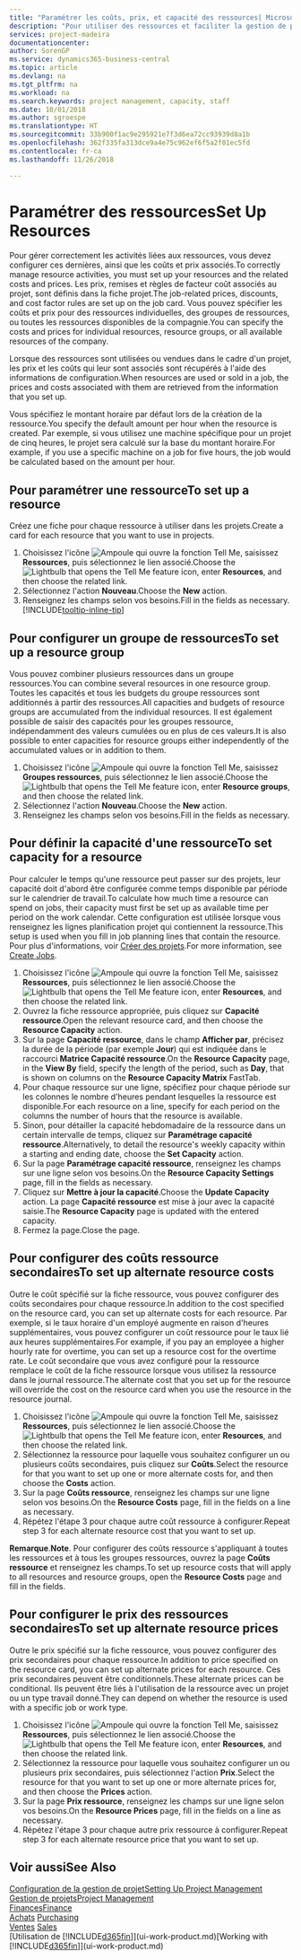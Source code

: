 ```yaml
---
title: "Paramétrer les coûts, prix, et capacité des ressources| Microsoft Docs"
description: "Pour utiliser des ressources et faciliter la gestion de projets, vous spécifiez les coûts et les prix des différents ressources ou groupes de ressources, et définissez la capacité ressource."
services: project-madeira
documentationcenter: 
author: SorenGP
ms.service: dynamics365-business-central
ms.topic: article
ms.devlang: na
ms.tgt_pltfrm: na
ms.workload: na
ms.search.keywords: project management, capacity, staff
ms.date: 10/01/2018
ms.author: sgroespe
ms.translationtype: HT
ms.sourcegitcommit: 33b900f1ac9e295921e7f3d6ea72cc93939d8a1b
ms.openlocfilehash: 362f335fa313dce9a4e75c962ef6f5a2f01ec5fd
ms.contentlocale: fr-ca
ms.lasthandoff: 11/26/2018

---
```

# <a name="set-up-resources"></a><span data-ttu-id="03bbd-103">Paramétrer des ressources</span><span class="sxs-lookup"><span data-stu-id="03bbd-103">Set Up Resources</span></span>
<span data-ttu-id="03bbd-104">Pour gérer correctement les activités liées aux ressources, vous devez configurer ces dernières, ainsi que les coûts et prix associés.</span><span class="sxs-lookup"><span data-stu-id="03bbd-104">To correctly manage resource activities, you must set up your resources and the related costs and prices.</span></span> <span data-ttu-id="03bbd-105">Les prix, remises et règles de facteur coût associés au projet, sont définis dans la fiche projet.</span><span class="sxs-lookup"><span data-stu-id="03bbd-105">The job-related prices, discounts, and cost factor rules are set up on the job card.</span></span> <span data-ttu-id="03bbd-106">Vous pouvez spécifier les coûts et prix pour des ressources individuelles, des groupes de ressources, ou toutes les ressources disponibles de la compagnie.</span><span class="sxs-lookup"><span data-stu-id="03bbd-106">You can specify the costs and prices for individual resources, resource groups, or all available resources of the company.</span></span>

<span data-ttu-id="03bbd-107">Lorsque des ressources sont utilisées ou vendues dans le cadre d'un projet, les prix et les coûts qui leur sont associés sont récupérés à l'aide des informations de configuration.</span><span class="sxs-lookup"><span data-stu-id="03bbd-107">When resources are used or sold in a job, the prices and costs associated with them are retrieved from the information that you set up.</span></span>

<span data-ttu-id="03bbd-108">Vous spécifiez le montant horaire par défaut lors de la création de la ressource.</span><span class="sxs-lookup"><span data-stu-id="03bbd-108">You specify the default amount per hour when the resource is created.</span></span> <span data-ttu-id="03bbd-109">Par exemple, si vous utilisez une machine spécifique pour un projet de cinq heures, le projet sera calculé sur la base du montant horaire.</span><span class="sxs-lookup"><span data-stu-id="03bbd-109">For example, if you use a specific machine on a job for five hours, the job would be calculated based on the amount per hour.</span></span>

## <a name="to-set-up-a-resource"></a><span data-ttu-id="03bbd-110">Pour paramétrer une ressource</span><span class="sxs-lookup"><span data-stu-id="03bbd-110">To set up a resource</span></span>
<span data-ttu-id="03bbd-111">Créez une fiche pour chaque ressource à utiliser dans les projets.</span><span class="sxs-lookup"><span data-stu-id="03bbd-111">Create a card for each resource that you want to use in projects.</span></span>

1. <span data-ttu-id="03bbd-112">Choisissez l'icône ![Ampoule qui ouvre la fonction Tell Me](media/ui-search/search_small.png "Dites-moi ce que vous voulez faire"), saisissez **Ressources**, puis sélectionnez le lien associé.</span><span class="sxs-lookup"><span data-stu-id="03bbd-112">Choose the ![Lightbulb that opens the Tell Me feature](media/ui-search/search_small.png "Tell me what you want to do") icon, enter **Resources**, and then choose the related link.</span></span>
2. <span data-ttu-id="03bbd-113">Sélectionnez l'action **Nouveau**.</span><span class="sxs-lookup"><span data-stu-id="03bbd-113">Choose the **New** action.</span></span>
3. <span data-ttu-id="03bbd-114">Renseignez les champs selon vos besoins.</span><span class="sxs-lookup"><span data-stu-id="03bbd-114">Fill in the fields as necessary.</span></span> [!INCLUDE[tooltip-inline-tip](includes/tooltip-inline-tip_md.md)]  

## <a name="to-set-up-a-resource-group"></a><span data-ttu-id="03bbd-115">Pour configurer un groupe de ressources</span><span class="sxs-lookup"><span data-stu-id="03bbd-115">To set up a resource group</span></span>
<span data-ttu-id="03bbd-116">Vous pouvez combiner plusieurs ressources dans un groupe ressources.</span><span class="sxs-lookup"><span data-stu-id="03bbd-116">You can combine several resources in one resource group.</span></span> <span data-ttu-id="03bbd-117">Toutes les capacités et tous les budgets du groupe ressources sont additionnés à partir des ressources.</span><span class="sxs-lookup"><span data-stu-id="03bbd-117">All capacities and budgets of resource groups are accumulated from the individual resources.</span></span> <span data-ttu-id="03bbd-118">Il est également possible de saisir des capacités pour les groupes ressource, indépendamment des valeurs cumulées ou en plus de ces valeurs.</span><span class="sxs-lookup"><span data-stu-id="03bbd-118">It is also possible to enter capacities for resource groups either independently of the accumulated values or in addition to them.</span></span>

1. <span data-ttu-id="03bbd-119">Choisissez l'icône ![Ampoule qui ouvre la fonction Tell Me](media/ui-search/search_small.png "Dites-moi ce que vous voulez faire"), saisissez **Groupes ressources**, puis sélectionnez le lien associé.</span><span class="sxs-lookup"><span data-stu-id="03bbd-119">Choose the ![Lightbulb that opens the Tell Me feature](media/ui-search/search_small.png "Tell me what you want to do") icon, enter **Resource groups**, and then choose the related link.</span></span>
2. <span data-ttu-id="03bbd-120">Sélectionnez l'action **Nouveau**.</span><span class="sxs-lookup"><span data-stu-id="03bbd-120">Choose the **New** action.</span></span>
3. <span data-ttu-id="03bbd-121">Renseignez les champs selon vos besoins.</span><span class="sxs-lookup"><span data-stu-id="03bbd-121">Fill in the fields as necessary.</span></span>

## <a name="to-set-capacity-for-a-resource"></a><span data-ttu-id="03bbd-122">Pour définir la capacité d'une ressource</span><span class="sxs-lookup"><span data-stu-id="03bbd-122">To set capacity for a resource</span></span>
<span data-ttu-id="03bbd-123">Pour calculer le temps qu'une ressource peut passer sur des projets, leur capacité doit d'abord être configurée comme temps disponible par période sur le calendrier de travail.</span><span class="sxs-lookup"><span data-stu-id="03bbd-123">To calculate how much time a resource can spend on jobs, their capacity must first be set up as available time per period on the work calendar.</span></span> <span data-ttu-id="03bbd-124">Cette configuration est utilisée lorsque vous renseignez les lignes planification projet qui contiennent la ressource.</span><span class="sxs-lookup"><span data-stu-id="03bbd-124">This setup is used when you fill in job planning lines that contain the resource.</span></span> <span data-ttu-id="03bbd-125">Pour plus d'informations, voir [Créer des projets](projects-how-create-jobs.md).</span><span class="sxs-lookup"><span data-stu-id="03bbd-125">For more information, see [Create Jobs](projects-how-create-jobs.md).</span></span>

1. <span data-ttu-id="03bbd-126">Choisissez l'icône ![Ampoule qui ouvre la fonction Tell Me](media/ui-search/search_small.png "Dites-moi ce que vous voulez faire"), saisissez **Ressources**, puis sélectionnez le lien associé.</span><span class="sxs-lookup"><span data-stu-id="03bbd-126">Choose the ![Lightbulb that opens the Tell Me feature](media/ui-search/search_small.png "Tell me what you want to do") icon, enter **Resources**, and then choose the related link.</span></span>
2. <span data-ttu-id="03bbd-127">Ouvrez la fiche ressource appropriée, puis cliquez sur **Capacité ressource**.</span><span class="sxs-lookup"><span data-stu-id="03bbd-127">Open the relevant resource card, and then choose the **Resource Capacity** action.</span></span>
3. <span data-ttu-id="03bbd-128">Sur la page **Capacité ressource**, dans le champ **Afficher par**, précisez la durée de la période (par exemple **Jour**) qui est indiquée dans le raccourci **Matrice Capacité ressource**.</span><span class="sxs-lookup"><span data-stu-id="03bbd-128">On the **Resource Capacity** page, in the **View By** field, specify the length of the period, such as **Day**, that is shown on columns on the **Resource Capacity Matrix** FastTab.</span></span>
4. <span data-ttu-id="03bbd-129">Pour chaque ressource sur une ligne, spécifiez pour chaque période sur les colonnes le nombre d'heures pendant lesquelles la ressource est disponible.</span><span class="sxs-lookup"><span data-stu-id="03bbd-129">For each resource on a line, specify for each period on the columns the number of hours that the resource is available.</span></span>
5. <span data-ttu-id="03bbd-130">Sinon, pour détailler la capacité hebdomadaire de la ressource dans un certain intervalle de temps, cliquez sur **Paramétrage capacité ressource**.</span><span class="sxs-lookup"><span data-stu-id="03bbd-130">Alternatively, to detail the resource's weekly capacity within a starting and ending date, choose the **Set Capacity** action.</span></span>
6. <span data-ttu-id="03bbd-131">Sur la page **Paramétrage capacité ressource**, renseignez les champs sur une ligne selon vos besoins.</span><span class="sxs-lookup"><span data-stu-id="03bbd-131">On the **Resource Capacity Settings** page, fill in the fields as necessary.</span></span>
7. <span data-ttu-id="03bbd-132">Cliquez sur **Mettre à jour la capacité**.</span><span class="sxs-lookup"><span data-stu-id="03bbd-132">Choose the **Update Capacity** action.</span></span> <span data-ttu-id="03bbd-133">La page **Capacité ressource** est mise à jour avec la capacité saisie.</span><span class="sxs-lookup"><span data-stu-id="03bbd-133">The **Resource Capacity** page is updated with the entered capacity.</span></span>
8. <span data-ttu-id="03bbd-134">Fermez la page.</span><span class="sxs-lookup"><span data-stu-id="03bbd-134">Close the page.</span></span>

## <a name="to-set-up-alternate-resource-costs"></a><span data-ttu-id="03bbd-135">Pour configurer des coûts ressource secondaires</span><span class="sxs-lookup"><span data-stu-id="03bbd-135">To set up alternate resource costs</span></span>
<span data-ttu-id="03bbd-136">Outre le coût spécifié sur la fiche ressource, vous pouvez configurer des coûts secondaires pour chaque ressource.</span><span class="sxs-lookup"><span data-stu-id="03bbd-136">In addition to the cost specified on the resource card, you can set up alternate costs for each resource.</span></span> <span data-ttu-id="03bbd-137">Par exemple, si le taux horaire d'un employé augmente en raison d'heures supplémentaires, vous pouvez configurer un coût ressource pour le taux lié aux heures supplémentaires.</span><span class="sxs-lookup"><span data-stu-id="03bbd-137">For example, if you pay an employee a higher hourly rate for overtime, you can set up a resource cost for the overtime rate.</span></span> <span data-ttu-id="03bbd-138">Le coût secondaire que vous avez configuré pour la ressource remplace le coût de la fiche ressource lorsque vous utilisez la ressource dans le journal ressource.</span><span class="sxs-lookup"><span data-stu-id="03bbd-138">The alternate cost that you set up for the resource will override the cost on the resource card when you use the resource in the resource journal.</span></span>

1. <span data-ttu-id="03bbd-139">Choisissez l'icône ![Ampoule qui ouvre la fonction Tell Me](media/ui-search/search_small.png "Dites-moi ce que vous voulez faire"), saisissez **Ressources**, puis sélectionnez le lien associé.</span><span class="sxs-lookup"><span data-stu-id="03bbd-139">Choose the ![Lightbulb that opens the Tell Me feature](media/ui-search/search_small.png "Tell me what you want to do") icon, enter **Resources**, and then choose the related link.</span></span>  
2. <span data-ttu-id="03bbd-140">Sélectionnez la ressource pour laquelle vous souhaitez configurer un ou plusieurs coûts secondaires, puis cliquez sur **Coûts**.</span><span class="sxs-lookup"><span data-stu-id="03bbd-140">Select the resource for that you want to set up one or more alternate costs for, and then choose the **Costs** action.</span></span>  
3. <span data-ttu-id="03bbd-141">Sur la page **Coûts ressource**, renseignez les champs sur une ligne selon vos besoins.</span><span class="sxs-lookup"><span data-stu-id="03bbd-141">On the **Resource Costs** page, fill in the fields on a line as necessary.</span></span>  
4. <span data-ttu-id="03bbd-142">Répétez l'étape 3 pour chaque autre coût ressource à configurer.</span><span class="sxs-lookup"><span data-stu-id="03bbd-142">Repeat step 3 for each alternate resource cost that you want to set up.</span></span>

<span data-ttu-id="03bbd-143">**Remarque**.</span><span class="sxs-lookup"><span data-stu-id="03bbd-143">**Note**.</span></span> <span data-ttu-id="03bbd-144">Pour configurer des coûts ressource s'appliquant à toutes les ressources et à tous les groupes ressources, ouvrez la page **Coûts ressource** et renseignez les champs.</span><span class="sxs-lookup"><span data-stu-id="03bbd-144">To set up resource costs that will apply to all resources and resource groups, open the **Resource Costs** page and fill in the fields.</span></span>

## <a name="to-set-up-alternate-resource-prices"></a><span data-ttu-id="03bbd-145">Pour configurer le prix des ressources secondaires</span><span class="sxs-lookup"><span data-stu-id="03bbd-145">To set up alternate resource prices</span></span>
<span data-ttu-id="03bbd-146">Outre le prix spécifié sur la fiche ressource, vous pouvez configurer des prix secondaires pour chaque ressource.</span><span class="sxs-lookup"><span data-stu-id="03bbd-146">In addition to price specified on the resource card, you can set up alternate prices for each resource.</span></span> <span data-ttu-id="03bbd-147">Ces prix secondaires peuvent être conditionnels.</span><span class="sxs-lookup"><span data-stu-id="03bbd-147">These alternate prices can be conditional.</span></span> <span data-ttu-id="03bbd-148">Ils peuvent être liés à l'utilisation de la ressource avec un projet ou un type travail donné.</span><span class="sxs-lookup"><span data-stu-id="03bbd-148">They can depend on whether the resource is used with a specific job or work type.</span></span>

1. <span data-ttu-id="03bbd-149">Choisissez l'icône ![Ampoule qui ouvre la fonction Tell Me](media/ui-search/search_small.png "Dites-moi ce que vous voulez faire"), saisissez **Ressources**, puis sélectionnez le lien associé.</span><span class="sxs-lookup"><span data-stu-id="03bbd-149">Choose the ![Lightbulb that opens the Tell Me feature](media/ui-search/search_small.png "Tell me what you want to do") icon, enter **Resources**, and then choose the related link.</span></span>
2. <span data-ttu-id="03bbd-150">Sélectionnez la ressource pour laquelle vous souhaitez configurer un ou plusieurs prix secondaires, puis sélectionnez l'action **Prix**.</span><span class="sxs-lookup"><span data-stu-id="03bbd-150">Select the resource for that you want to set up one or more alternate prices for, and then choose the **Prices** action.</span></span>
3. <span data-ttu-id="03bbd-151">Sur la page **Prix ressource**, renseignez les champs sur une ligne selon vos besoins.</span><span class="sxs-lookup"><span data-stu-id="03bbd-151">On the **Resource Prices** page, fill in the fields on a line as necessary.</span></span>
4. <span data-ttu-id="03bbd-152">Répétez l'étape 3 pour chaque autre prix ressource à configurer.</span><span class="sxs-lookup"><span data-stu-id="03bbd-152">Repeat step 3 for each alternate resource price that you want to set up.</span></span>

## <a name="see-also"></a><span data-ttu-id="03bbd-153">Voir aussi</span><span class="sxs-lookup"><span data-stu-id="03bbd-153">See Also</span></span>
[<span data-ttu-id="03bbd-154">Configuration de la gestion de projet</span><span class="sxs-lookup"><span data-stu-id="03bbd-154">Setting Up Project Management</span></span>](projects-setup-projects.md)  
[<span data-ttu-id="03bbd-155">Gestion de projets</span><span class="sxs-lookup"><span data-stu-id="03bbd-155">Project Management</span></span>](projects-manage-projects.md)  
[<span data-ttu-id="03bbd-156">Finances</span><span class="sxs-lookup"><span data-stu-id="03bbd-156">Finance</span></span>](finance.md)  
<span data-ttu-id="03bbd-157">[Achats](purchasing-manage-purchasing.md)       </span><span class="sxs-lookup"><span data-stu-id="03bbd-157">[Purchasing](purchasing-manage-purchasing.md)       </span></span>  
<span data-ttu-id="03bbd-158">[Ventes](sales-manage-sales.md)    </span><span class="sxs-lookup"><span data-stu-id="03bbd-158">[Sales](sales-manage-sales.md)    </span></span>  
<span data-ttu-id="03bbd-159">[Utilisation de [!INCLUDE[d365fin](includes/d365fin_md.md)]](ui-work-product.md)</span><span class="sxs-lookup"><span data-stu-id="03bbd-159">[Working with [!INCLUDE[d365fin](includes/d365fin_md.md)]](ui-work-product.md)</span></span>  

